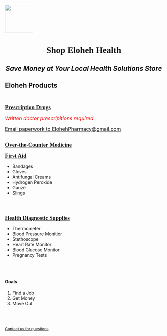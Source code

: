 <html>
<head> 

</head>

<body>
<img width="90" height="90" src="https://github.com/user-attachments/assets/d0090502-7a15-4a55-91d6-1db5928cacf3"/>
<h1 align="center"><font face="Georgia">Shop Eloheh Health</font></h1>
<i><h2 align="center">Save Money at Your Local Health Solutions Store</h2></i>
<h2 title="The products listed may not cover every option available.">Eloheh Products</h2><br/>
  
<b><u><font size="4" face="Georgia">Prescription Drugs</font></u></b><br/>

  <font color="red" size="3">*Written doctor prescripitions required*</font><br/>
  
  <u><font size="3"><a href="mailto:ElohehPharmacy@gmail.com">Email paperwork to ElohehPharmacy@gmail.com</a></font></u><br/><br/>
  
<b><u><font size="4" face="Georgia">Over-the-Counter Medicine</font></u></b><br/>

<b><u><font size="4" face="Georgia">First Aid</font></u></b><br/>
<ul align="left" type="disc">
          <li>Bandages
          <li>Gloves
          <li>Antifungal Creams
          <li>Hydrogen Peroxide
          <li>Gauze
          <li>Slings  
</ul>
<br/><br/>
  
<b><u><font size="4" face="Georgia">Health Diagnostic Supplies</font></u></b>
<ul align="left" type="disc">
        <li>Thermometer
          <li>Blood Pressure Monitior
          <li>Stethoscope
          <li>Heart Rate Monitor
          <li>Blood Glucose Monitor
          <li>Pregnancy Tests
</ul>
<br/><br/>

<h4 align="left">Goals</h4>
<ol>
  <li>Find a Job</li>
  <li>Get Money</li>
  <li>Move Out</li>
</ol>


<br/><br/><br/>
<u><span style="font-size:12px"><a href="mailto:Eloheh@gmail.com">Contact us for questions</a></span></u>
